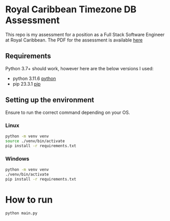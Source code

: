 # Royal Caribbean Timezone DB Assessment

This repo is my assessment for a position as a Full Stack Software Engineer at Royal Caribbean. The PDF for the assessment is available [here](./Assessment.pdf)

## Requirements

Python 3.7+ should work, however here are the below versions I used:

- python 3.11.6 [python](https://www.python.org/downloads/release/python-3116/)
- pip 23.3.1 [pip](https://pip.pypa.io/en/stable/)

## Setting up the environment

Ensure to run the correct command depending on your OS.

### Linux
```bash
python -m venv venv
source ./venv/bin/activate
pip install -r requirements.txt
```

### Windows
```bash
python -m venv venv
./venv/bin/activate
pip install -r requirements.txt
```

# How to run
```bash
python main.py
```
